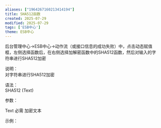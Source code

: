 ```yaml
---
aliases: ["1964267160213414194"]
title: SHA512函数
created: 2025-07-29
modified: 2025-07-29
tags: ['ESB中心']
theme: ESB中心
---
```


后台管理中心->ESB中心->动作流（或接口信息的成功失败）中，点击动态赋值框，左侧选择函数后，在右侧选择加解密函数中的SHA512函数，然后对输入的字符串进行SHA512加密

说明：  
对字符串进行SHA512加密  

语法：  
SHA512 (Text)  

参数：

Text 必需 加密文本

示例：